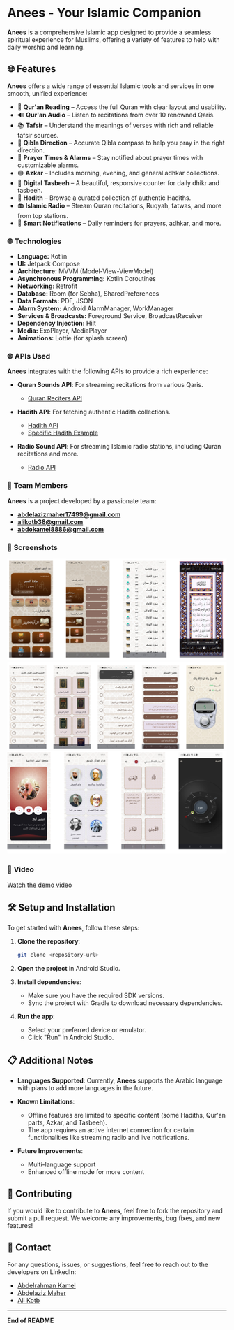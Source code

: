 
# Anees - Your Islamic Companion

**Anees** is a comprehensive Islamic app designed to provide a seamless spiritual experience for Muslims, offering a variety of features to help with daily worship and learning.

## 🌐 Features

**Anees** offers a wide range of essential Islamic tools and services in one smooth, unified experience:

- 📖 **Qur'an Reading** – Access the full Quran with clear layout and usability.
- 🔊 **Qur'an Audio** – Listen to recitations from over 10 renowned Qaris.
- 📚 **Tafsir** – Understand the meanings of verses with rich and reliable tafsir sources.
- 🕋 **Qibla Direction** – Accurate Qibla compass to help you pray in the right direction.
- 🕌 **Prayer Times & Alarms** – Stay notified about prayer times with customizable alarms.
- 🟢 **Azkar** – Includes morning, evening, and general adhkar collections.
- 🧮 **Digital Tasbeeh** – A beautiful, responsive counter for daily dhikr and tasbeeh.
- 📜 **Hadith** – Browse a curated collection of authentic Hadiths.
- 📻 **Islamic Radio** – Stream Quran recitations, Ruqyah, fatwas, and more from top stations.
- 🔔 **Smart Notifications** – Daily reminders for prayers, adhkar, and more.

### 🌐 **Technologies**
- **Language:** Kotlin  
- **UI:** Jetpack Compose  
- **Architecture:** MVVM (Model-View-ViewModel)  
- **Asynchronous Programming:** Kotlin Coroutines  
- **Networking:** Retrofit  
- **Database:** Room (for Sebha), SharedPreferences  
- **Data Formats:** PDF, JSON  
- **Alarm System:** Android AlarmManager, WorkManager  
- **Services & Broadcasts:** Foreground Service, BroadcastReceiver  
- **Dependency Injection:** Hilt  
- **Media:** ExoPlayer, MediaPlayer  
- **Animations:** Lottie (for splash screen)

### 🌐 **APIs Used**

**Anees** integrates with the following APIs to provide a rich experience:

- **Quran Sounds API**: For streaming recitations from various Qaris.  
  - [Quran Reciters API](https://www.mp3quran.net/api/v3/reciters?language=ar)
  
- **Hadith API**: For fetching authentic Hadith collections.  
  - [Hadith API](https://api.hadith.gading.dev/)  
  - [Specific Hadith Example](https://cdn.jsdelivr.net/gh/fawazahmed0/hadith-api@1/editions/ara-bukhari/52.json)

- **Radio Sound API**: For streaming Islamic radio stations, including Quran recitations and more.  
  - [Radio API](https://www.mp3quran.net/api/v3/radios?language=ar)

### 👥 **Team Members**

**Anees** is a project developed by a passionate team:

- **abdelazizmaher17499@gmail.com** 
- **alikotb38@gmail.com**
- **abdokamel8886@gmail.com**
### 📸 **Screenshots**
![Screenshot 1](img/1.png)  
![Screenshot 2](img/2.png)  
![Screenshot 3](img/3.png)  

### 🎥 **Video**

[Watch the demo video](https://youtu.be/SD9qAmjIBZA)

## 🛠 **Setup and Installation**

To get started with **Anees**, follow these steps:

1. **Clone the repository**:
   ```bash
   git clone <repository-url>
   ```

2. **Open the project** in Android Studio.

3. **Install dependencies**:
   - Make sure you have the required SDK versions.
   - Sync the project with Gradle to download necessary dependencies.

4. **Run the app**:
   - Select your preferred device or emulator.
   - Click "Run" in Android Studio.

## 📋 **Additional Notes**

- **Languages Supported**: Currently, **Anees** supports the Arabic language with plans to add more languages in the future.
- **Known Limitations**:  
  - Offline features are limited to specific content (some Hadiths, Qur'an parts, Azkar, and Tasbeeh).  
  - The app requires an active internet connection for certain functionalities like streaming radio and live notifications.
  
- **Future Improvements**:  
  - Multi-language support  
  - Enhanced offline mode for more content

## 📝 **Contributing**

If you would like to contribute to **Anees**, feel free to fork the repository and submit a pull request. We welcome any improvements, bug fixes, and new features!

## 🔗 **Contact**

For any questions, issues, or suggestions, feel free to reach out to the developers on LinkedIn:

- [Abdelrahman Kamel](https://www.linkedin.com/in/abdelrahmankamel00)  
- [Abdelaziz Maher](https://www.linkedin.com/in/abdelaziz-maher-9985b2229)  
- [Ali Kotb](https://www.linkedin.com/in/alikotb/)
---

**End of README**

